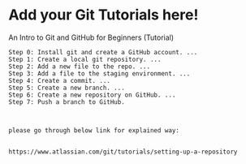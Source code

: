 # Add your Git Tutorials here!



An Intro to Git and GitHub for Beginners (Tutorial)

    Step 0: Install git and create a GitHub account. ...
    Step 1: Create a local git repository. ...
    Step 2: Add a new file to the repo. ...
    Step 3: Add a file to the staging environment. ...
    Step 4: Create a commit. ...
    Step 5: Create a new branch. ...
    Step 6: Create a new repository on GitHub. ...
    Step 7: Push a branch to GitHub.
    
    
    
    please go through below link for explained way:
    
    
    https://www.atlassian.com/git/tutorials/setting-up-a-repository
